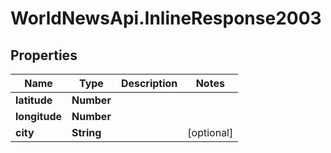 # WorldNewsApi.InlineResponse2003

## Properties

Name | Type | Description | Notes
------------ | ------------- | ------------- | -------------
**latitude** | **Number** |  | 
**longitude** | **Number** |  | 
**city** | **String** |  | [optional] 


